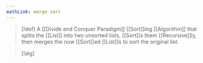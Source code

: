 ```yaml
---
mathLink: merge sort
---
```

>[!def]
>A [[Divide and Conquer Paradigm]] [[Sort]]ing [[Algorithm]] that splits the [[List]] into two unsorted lists, [[Sort]]s them [[Recursive]]ly, then merges the now [[Sort]]ed [[List]]s to sort the original list.

>[!alg]

